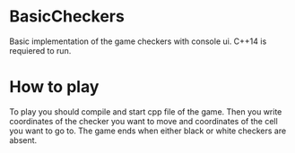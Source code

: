 # BasicCheckers
Basic implementation of the game checkers with console ui. C++14 is requiered to run.

# How to play
To play you should compile and start cpp file of the game. Then you write coordinates of the checker you want to move and coordinates of the cell you want to go to. The game ends when either black or white checkers are absent.
